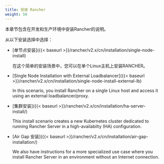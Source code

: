 ```yaml
---
title: 安装 Rancher
weight: 50
---
```

本章节包含在开发和生产环境中安装Rancher的说明。

从以下安装选择中选择：

- [单节点安装]({{< baseurl >}}/rancher/v2.x/cn/installation/single-node-install)

	在这个简单的安装场景中，您可以在单个Linux主机上安装RANCHER。
	
- [Single Node Installation with External Loadbalancer]({{< baseurl >}}/rancher/v2.x/cn/installation/single-node-install-external-lb)

	In this scenario, you install Rancher on a single Linux host and access it using an external loadbalancer/proxy.

-  [集群安装]({{< baseurl >}}/rancher/v2.x/cn/installation/ha-server-install/)

 	This install scenario creates a new Kubernetes cluster dedicated to running Rancher Server in a high-availabilty (HA) configuration.

-  [Air Gap 安装]({{< baseurl >}}/rancher/v2.x/cn/installation/air-gap-installation/)

 	We also have instructions for a more specialized use case where you install Rancher Server in an environment without an Internet connection.
